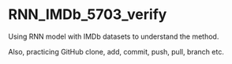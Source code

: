 # RNN_IMDb_5703_verify
Using RNN model with IMDb datasets to understand the method.

Also, practicing GitHub clone, add, commit, push, pull, branch etc.   